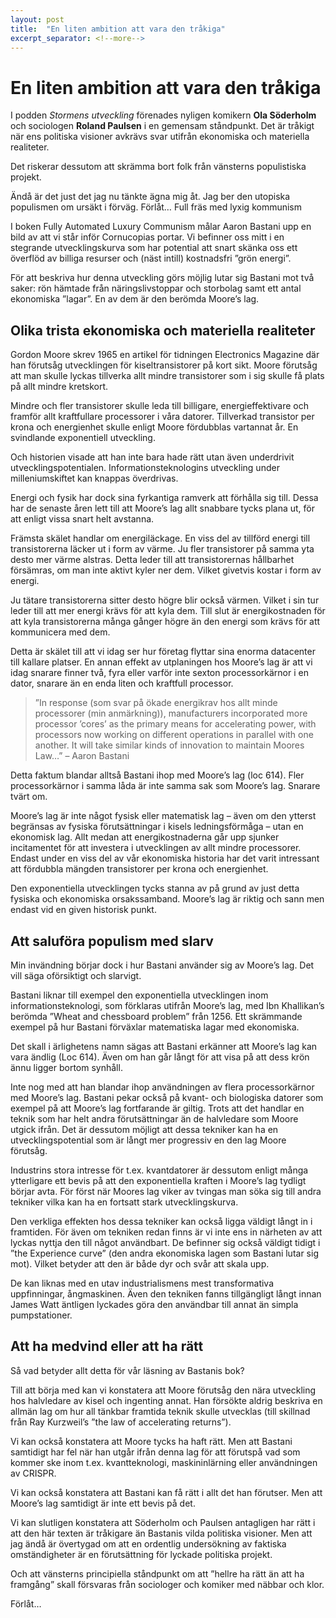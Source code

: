 ```yaml
---
layout: post
title:  "En liten ambition att vara den tråkiga"
excerpt_separator: <!--more-->
---
```


# En liten ambition att vara den tråkiga

I podden *Stormens utveckling* förenades nyligen komikern **Ola Söderholm** och sociologen **Roland Paulsen** i en gemensam ståndpunkt. Det är tråkigt när ens politiska visioner avkrävs svar utifrån ekonomiska och materiella realiteter.

<!--more-->

Det riskerar dessutom att skrämma bort folk från vänsterns populistiska projekt.

Ändå är det just det jag nu tänkte ägna mig åt. Jag ber den utopiska populismen om ursäkt i förväg. Förlåt…
Full fräs med lyxig kommunism

I boken Fully Automated Luxury Communism målar Aaron Bastani upp en bild av att vi står inför Cornucopias portar. Vi befinner oss mitt i en stegrande utvecklingskurva som har potential att snart skänka oss ett överflöd av billiga resurser och (näst intill) kostnadsfri ”grön energi”.

För att beskriva hur denna utveckling görs möjlig lutar sig Bastani mot två saker: rön hämtade från näringslivstoppar och storbolag samt ett antal ekonomiska ”lagar”. En av dem är den berömda Moore’s lag.

## Olika trista ekonomiska och materiella realiteter

Gordon Moore skrev 1965 en artikel för tidningen Electronics Magazine där han förutsåg utvecklingen för kiseltransistorer på kort sikt. Moore förutsåg att man skulle lyckas tillverka allt mindre transistorer som i sig skulle få plats på allt mindre kretskort.

Mindre och fler transistorer skulle leda till billigare, energieffektivare och framför allt kraftfullare processorer i våra datorer. Tillverkad transistor per krona och energienhet skulle enligt Moore fördubblas vartannat år. En svindlande exponentiell utveckling.

Och historien visade att han inte bara hade rätt utan även underdrivit utvecklingspotentialen. Informationsteknologins utveckling under milleniumskiftet kan knappas överdrivas.

Energi och fysik har dock sina fyrkantiga ramverk att förhålla sig till. Dessa har de senaste åren lett till att Moore’s lag allt snabbare tycks plana ut, för att enligt vissa snart helt avstanna.

Främsta skälet handlar om energiläckage. En viss del av tillförd energi till transistorerna läcker ut i form av värme. Ju fler transistorer på samma yta desto mer värme alstras. Detta leder till att transistorernas hållbarhet försämras, om man inte aktivt kyler ner dem. Vilket givetvis kostar i form av energi.

Ju tätare transistorerna sitter desto högre blir också värmen. Vilket i sin tur leder till att mer energi krävs för att kyla dem. Till slut är energikostnaden för att kyla transistorerna många gånger högre än den energi som krävs för att kommunicera med dem.

Detta är skälet till att vi idag ser hur företag flyttar sina enorma datacenter till kallare platser. En annan effekt av utplaningen hos Moore’s lag är att vi idag snarare finner två, fyra eller varför inte sexton processorkärnor i en dator, snarare än en enda liten och kraftfull processor.

> ”In response (som svar på ökade energikrav hos allt minde processorer (min anmärkning)), manufacturers incorporated more processor ’cores’ as the primary means for accelerating power, with processors now working on different operations in parallel with one another. It will take similar kinds of innovation to maintain Moores Law…” – Aaron Bastani

Detta faktum blandar alltså Bastani ihop med Moore’s lag (loc 614). Fler processorkärnor i samma låda är inte samma sak som Moore’s lag. Snarare tvärt om.

Moore’s lag är inte något fysisk eller matematisk lag – även om den ytterst begränsas av fysiska förutsättningar i kisels ledningsförmåga – utan en ekonomisk lag. Allt medan att energikostnaderna går upp sjunker incitamentet för att investera i utvecklingen av allt mindre processorer. Endast under en viss del av vår ekonomiska historia har det varit intressant att fördubbla mängden transistorer per krona och energienhet.

Den exponentiella utvecklingen tycks stanna av på grund av just detta fysiska och ekonomiska orsakssamband. Moore’s lag är riktig och sann men endast vid en given historisk punkt.

## Att saluföra populism med slarv

Min invändning börjar dock i hur Bastani använder sig av Moore’s lag. Det vill säga oförsiktigt och slarvigt.

Bastani liknar till exempel den exponentiella utvecklingen inom informationsteknologi, som förklaras utifrån Moore’s lag, med Ibn Khallikan’s berömda ”Wheat and chessboard problem” från 1256. Ett skrämmande exempel på hur Bastani förväxlar matematiska lagar med ekonomiska.

Det skall i ärlighetens namn sägas att Bastani erkänner att Moore’s lag kan vara ändlig (Loc 614). Även om han går långt för att visa på att dess krön ännu ligger bortom synhåll. 

Inte nog med att han blandar ihop användningen av flera processorkärnor med Moore’s lag. Bastani pekar också på kvant- och biologiska datorer som exempel på att Moore’s lag fortfarande är giltig. Trots att det handlar en teknik som har helt andra förutsättningar än de halvledare som Moore utgick ifrån. Det är dessutom möjligt att dessa tekniker kan ha en utvecklingspotential som är långt mer progressiv en den lag Moore förutsåg.

Industrins stora intresse för t.ex. kvantdatorer är dessutom enligt många ytterligare ett bevis på att den exponentiella kraften i Moore’s lag tydligt börjar avta. För först när Moores lag viker av tvingas man söka sig till andra tekniker vilka kan ha en fortsatt stark utvecklingskurva.

Den verkliga effekten hos dessa tekniker kan också ligga väldigt långt in i framtiden. För även om tekniken redan finns är vi inte ens in närheten av att lyckas nyttja den till något användbart. De befinner sig också väldigt tidigt i ”the Experience curve” (den andra ekonomiska lagen som Bastani lutar sig mot). Vilket betyder att den är både dyr och svår att skala upp.

De kan liknas med en utav industrialismens mest transformativa uppfinningar, ångmaskinen. Även den tekniken fanns tillgängligt långt innan James Watt äntligen lyckades göra den användbar till annat än simpla pumpstationer.

## Att ha medvind eller att ha rätt

Så vad betyder allt detta för vår läsning av Bastanis bok?

Till att börja med kan vi konstatera att Moore förutsåg den nära utveckling hos halvledare av kisel och ingenting annat. Han försökte aldrig beskriva en allmän lag om hur all tänkbar framtida teknik skulle utvecklas (till skillnad från Ray Kurzweil’s ”the law of accelerating returns”).

Vi kan också konstatera att Moore tycks ha haft rätt. Men att Bastani samtidigt har fel när han utgår ifrån denna lag för att förutspå vad som kommer ske inom t.ex. kvantteknologi, maskininlärning eller användningen av CRISPR.

Vi kan också konstatera att Bastani kan få rätt i allt det han förutser. Men att Moore’s lag samtidigt är inte ett bevis på det.

Vi kan slutligen konstatera att Söderholm och Paulsen antagligen har rätt i att den här texten är tråkigare än Bastanis vilda politiska visioner. Men att jag ändå är övertygad om att en ordentlig undersökning av faktiska omständigheter är en förutsättning för lyckade politiska projekt.

Och att vänsterns principiella ståndpunkt om att ”hellre ha rätt än att ha framgång” skall försvaras från sociologer och komiker med näbbar och klor.

Förlåt…